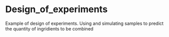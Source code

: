 # Design_of_experiments
Example of design of experiments. Using and simulating samples to predict the quantity of ingridients to be combined
